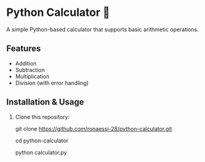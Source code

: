 # Python Calculator 🧮

A simple Python-based calculator that supports basic arithmetic operations.

## Features
- Addition
- Subtraction
- Multiplication    
- Division (with error handling)

## Installation & Usage

1. Clone this repository:
  
   git clone https://github.com/ronaessi-28/python-calculator.git

   cd python-calculator

   python calculator.py

